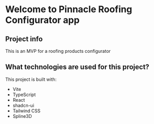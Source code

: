 # Welcome to Pinnacle Roofing Configurator app

## Project info

This is an MVP for a roofing products configurator

## What technologies are used for this project?

This project is built with:

- Vite
- TypeScript
- React
- shadcn-ui
- Tailwind CSS
- Spline3D
